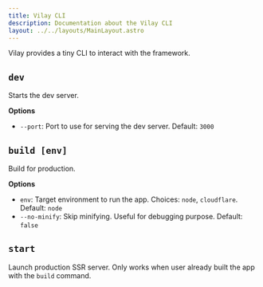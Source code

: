 ```yaml
---
title: Vilay CLI
description: Documentation about the Vilay CLI
layout: ../../layouts/MainLayout.astro
---
```


Vilay provides a tiny CLI to interact with the framework.

## `dev`

Starts the dev server.

**Options**

- `--port`: Port to use for serving the dev server. Default: `3000`

## `build [env]`

Build for production.

**Options**

- `env`: Target environment to run the app. Choices: `node`, `cloudflare`. Default: `node`
- `--no-minify`: Skip minifying. Useful for debugging purpose. Default: `false`

## `start`

Launch production SSR server. Only works when user already built the app with the `build` command.

